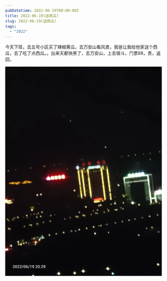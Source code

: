 ```yaml
---
pubDatetime: 2022-06-19T00:00:00Z
title: 2022-06-19(送西瓜)
slug: 2022-06-19(送西瓜)
tags:
  - "2022"
---
```


今天下班，去五号小区买了辣椒黄瓜，去万安山看风景，我爸让我给他家送个西瓜，去了吃了点西瓜。。出来天都快黑了，去万安山，上去坡斗，门票88，贵，返回，

![](../../img/6904315-1c141610c7e1dba1.jpg)
